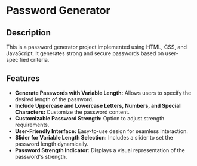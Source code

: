 # Password Generator

## Description
This is a password generator project implemented using HTML, CSS, and JavaScript. It generates strong and secure passwords based on user-specified criteria.

## Features
- **Generate Passwords with Variable Length:** Allows users to specify the desired length of the password.
- **Include Uppercase and Lowercase Letters, Numbers, and Special Characters:** Customize the password content.
- **Customizable Password Strength:** Option to adjust strength requirements.
- **User-Friendly Interface:** Easy-to-use design for seamless interaction.
- **Slider for Variable Length Selection:** Includes a slider to set the password length dynamically.
- **Password Strength Indicator:** Displays a visual representation of the password's strength.



